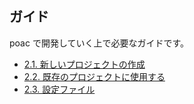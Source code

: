 ## ガイド

poac で開発していく上で必要なガイドです。
* [2.1. 新しいプロジェクトの作成](creating-a-new-project.md)
* [2.2. 既存のプロジェクトに使用する](introduce-to-existing-projects.md)
* [2.3. 設定ファイル](setting-file.md)
